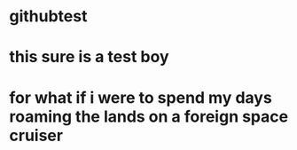 # githubtest

# this sure is a test boy

# for what if i were to spend my days roaming the lands on a foreign space cruiser 